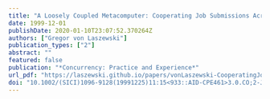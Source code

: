 ```yaml
---
title: "A Loosely Coupled Metacomputer: Cooperating Job Submissions Across Multiple Supercomputing Sites"
date: 1999-12-01
publishDate: 2020-01-10T23:07:52.370264Z
authors: ["Gregor von Laszewski"]
publication_types: ["2"]
abstract: ""
featured: false
publication: "*Concurrency: Practice and Experience*"
url_pdf: "https://laszewski.github.io/papers/vonLaszewski-CooperatingJobs.pdf"
doi: "10.1002/(SICI)1096-9128(19991225)11:15<933::AID-CPE461>3.0.CO;2-J"
---
```


